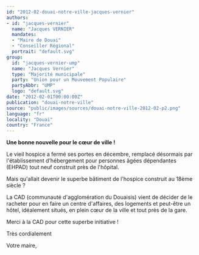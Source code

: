 ```yaml
---
id: "2012-02-douai-notre-ville-jacques-vernier"
authors:
- id: "jacques-vernier"
  name: "Jacques VERNIER"
  mandates: 
  - "Maire de Douai"
  - "Conseiller Régional"
  portrait: "default.svg"
group:
  id: "jacques-vernier-ump"
  name: "Jacques Vernier"
  type: "Majorité municipale"
  party: "Union pour un Mouvement Populaire"
  partyAbbr: "UMP"
  logo: "default.svg"
date: "2012-02-01T00:00:00Z"
publication: "douai-notre-ville"
source: "public/images/sources/douai-notre-ville-2012-02-p2.png"
language: "fr"
locality: "Douai"
country: "France"
---
```


**Une bonne nouvelle pour le cœur de ville !**

Le vieil hospice a fermé ses portes en décembre, remplacé  désormais par l'établissement d’hébergement pour personnes âgées  dépendantes (EHPAD) tout neuf construit près de l'hôpital.

Mais qu'allait devenir le superbe bâtiment de l'hospice construit au 18ème siècle ?

La CAD (communauté d'agglomération du Douaisis) vient de décider de le racheter pour en faire un centre d'affaires, des logements et peut-être un hôtel, idéalement situés, en plein cœur de la ville et tout près de la gare.

Merci à la CAD pour cette superbe initiative !

Très cordialement

Votre maire,
